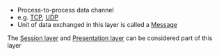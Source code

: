 - Process-to-process data channel
- e.g. [TCP](TCP), [UDP](UDP)
- Unit of data exchanged in this layer is called a [Message](../Message.md)

The [Session layer](Session%20layer.md) and [Presentation layer](Presentation%20layer.md) can be considered part of this layer
